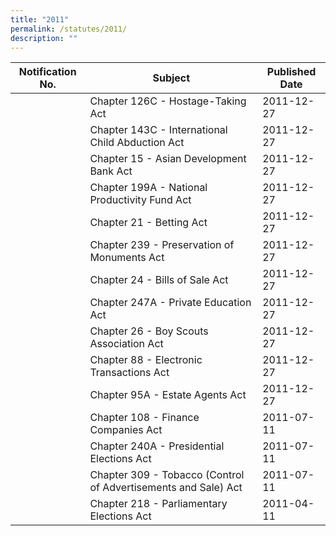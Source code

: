 ```yaml
---
title: "2011"
permalink: /statutes/2011/
description: ""
---
```

|Notification No.|Subject|Published Date|
|---|---|---|
||Chapter 126C - Hostage-Taking Act|2011-12-27|
||Chapter 143C - International Child Abduction Act|2011-12-27|
||Chapter 15 - Asian Development Bank Act|2011-12-27|
||Chapter 199A - National Productivity Fund Act|2011-12-27|
||Chapter 21 - Betting Act|2011-12-27|
||Chapter 239 - Preservation of Monuments Act|2011-12-27|
||Chapter 24 - Bills of Sale Act|2011-12-27|
||Chapter 247A - Private Education Act|2011-12-27|
||Chapter 26 - Boy Scouts Association Act|2011-12-27|
||Chapter 88 - Electronic Transactions Act|2011-12-27|
||Chapter 95A - Estate Agents Act|2011-12-27|
||Chapter 108 - Finance Companies Act|2011-07-11|
||Chapter 240A - Presidential Elections Act|2011-07-11|
||Chapter 309 - Tobacco (Control of Advertisements and Sale) Act|2011-07-11|
||Chapter 218 - Parliamentary Elections Act|2011-04-11|
